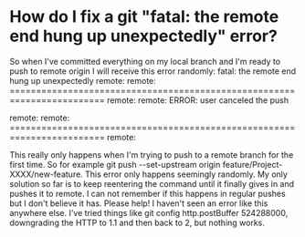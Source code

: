 
# How do I fix a git "fatal: the remote end hung up unexpectedly" error?

So when I've committed everything on my local branch and I'm ready to push to remote origin I will receive this error randomly:
fatal: the remote end hung up unexpectedly
remote: 
remote: ========================================================================
remote: 
remote: ERROR: user canceled the push

remote: 
remote: ========================================================================
remote: 

This really only happens when I'm trying to push to a remote branch for the first time. So for example git push --set-upstream origin feature/Project-XXXX/new-feature. This error only happens seemingly randomly.
My only solution so far is to keep reentering the command until it finally gives in and pushes it to remote. I can not remember if this happens in regular pushes but I don't believe it has.
Please help! I haven't seen an error like this anywhere else. I've tried things like git config http.postBuffer 524288000, downgrading the HTTP to 1.1 and then back to 2, but nothing works.

        